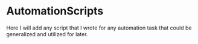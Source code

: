 # AutomationScripts
Here I will add any script that I wrote for any automation task that could be generalized and utilized for later.
